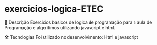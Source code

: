 # exercicios-logica-ETEC
📖 Descrição
Exercicios basicos de logica de programação para a aula de Programação e algoritimos utilizando javascript e html.

🛠 Tecnologias
Foi utilizado no desenvolvimento:
Html e javascript
